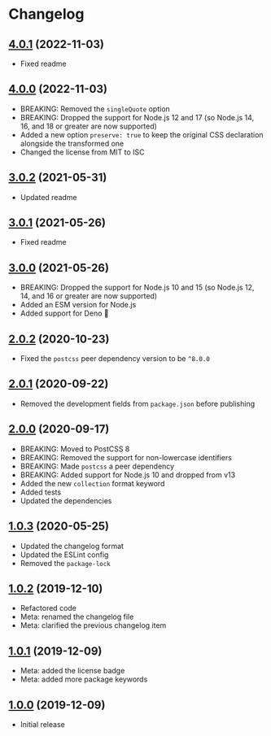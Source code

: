 # Changelog

## [4.0.1] (2022-11-03)
- Fixed readme

## [4.0.0] (2022-11-03)
- BREAKING: Removed the `singleQuote` option
- BREAKING: Dropped the support for Node.js 12 and 17
  (so Node.js 14, 16, and 18 or greater are now supported)
- Added a new option `preserve: true`
  to keep the original CSS declaration alongside the transformed one
- Changed the license from MIT to ISC

## [3.0.2] (2021-05-31)
- Updated readme

## [3.0.1] (2021-05-26)
- Fixed readme

## [3.0.0] (2021-05-26)
- BREAKING: Dropped the support for Node.js 10 and 15
  (so Node.js 12, 14, and 16 or greater are now supported)
- Added an ESM version for Node.js
- Added support for Deno&nbsp;🦕

## [2.0.2] (2020-10-23)
- Fixed the `postcss` peer dependency version to be `^8.0.0`

## [2.0.1] (2020-09-22)
- Removed the development fields from `package.json` before publishing

## [2.0.0] (2020-09-17)
- BREAKING: Moved to PostCSS&nbsp;8
- BREAKING: Removed the support for non-lowercase identifiers
- BREAKING: Made `postcss` a peer dependency
- BREAKING: Added support for Node.js 10 and dropped from v13
- Added the new `collection` format keyword
- Added tests
- Updated the dependencies

## [1.0.3] (2020-05-25)
- Updated the changelog format
- Updated the ESLint config
- Removed the `package-lock`

## [1.0.2] (2019-12-10)
- Refactored code
- Meta: renamed the changelog file
- Meta: clarified the previous changelog item

## [1.0.1] (2019-12-09)
- Meta: added the license badge
- Meta: added more package keywords

## [1.0.0] (2019-12-09)
- Initial release

[4.0.1]: https://github.com/valtlai/postcss-font-format-keywords/compare/4.0.0...4.0.1
[4.0.0]: https://github.com/valtlai/postcss-font-format-keywords/compare/3.0.2...4.0.0
[3.0.2]: https://github.com/valtlai/postcss-font-format-keywords/compare/3.0.1...3.0.2
[3.0.1]: https://github.com/valtlai/postcss-font-format-keywords/compare/3.0.0...3.0.1
[3.0.0]: https://github.com/valtlai/postcss-font-format-keywords/compare/v2.0.2...3.0.0
[2.0.2]: https://github.com/valtlai/postcss-font-format-keywords/compare/v2.0.1...v2.0.2
[2.0.1]: https://github.com/valtlai/postcss-font-format-keywords/compare/2.0.0...v2.0.1
[2.0.0]: https://github.com/valtlai/postcss-font-format-keywords/compare/1.0.3...2.0.0
[1.0.3]: https://github.com/valtlai/postcss-font-format-keywords/compare/1.0.2...1.0.3
[1.0.2]: https://github.com/valtlai/postcss-font-format-keywords/compare/1.0.1...1.0.2
[1.0.1]: https://github.com/valtlai/postcss-font-format-keywords/compare/1.0.0...1.0.1
[1.0.0]: https://github.com/valtlai/postcss-font-format-keywords/releases/tag/1.0.0

